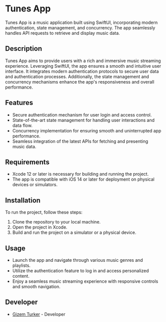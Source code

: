 # Tunes App

Tunes App is a music application built using SwiftUI, incorporating modern authentication, state management, and concurrency. The app seamlessly handles API requests to retrieve and display music data.

## Description

Tunes App aims to provide users with a rich and immersive music streaming experience. Leveraging SwiftUI, the app ensures a smooth and intuitive user interface. It integrates modern authentication protocols to secure user data and authentication processes. Additionally, the state management and concurrency mechanisms enhance the app's responsiveness and overall performance.

## Features

- Secure authentication mechanism for user login and access control.
- State-of-the-art state management for handling user interactions and data flow.
- Concurrency implementation for ensuring smooth and uninterrupted app performance.
- Seamless integration of the latest APIs for fetching and presenting music data.

## Requirements

- Xcode 12 or later is necessary for building and running the project.
- The app is compatible with iOS 14 or later for deployment on physical devices or simulators.

## Installation

To run the project, follow these steps:

1. Clone the repository to your local machine.
2. Open the project in Xcode.
3. Build and run the project on a simulator or a physical device.

## Usage

- Launch the app and navigate through various music genres and playlists.
- Utilize the authentication feature to log in and access personalized content.
- Enjoy a seamless music streaming experience with responsive controls and smooth navigation.

## Developer

- [Gizem Turker](https://github.com/gizemturker) - Developer

